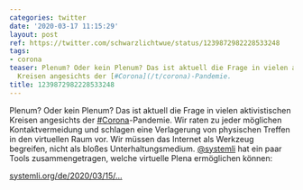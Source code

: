 ```yaml
---
categories: twitter
date: '2020-03-17 11:15:29'
layout: post
ref: https://twitter.com/schwarzlichtwue/status/1239872982228533248
tags:
- corona
teaser: Plenum? Oder kein Plenum? Das ist aktuell die Frage in vielen aktivistischen
  Kreisen angesichts der [#Corona](/t/corona)-Pandemie.
title: 1239872982228533248
---
```

Plenum? Oder kein Plenum? Das ist aktuell die Frage in vielen aktivistischen Kreisen angesichts der [#Corona](/t/corona)-Pandemie.
Wir raten zu jeder möglichen Kontaktvermeidung und schlagen eine Verlagerung von physischen Treffen in den virtuellen Raum vor. Wir müssen das Internet als Werkzeug begreifen, nicht als bloßes Unterhaltungsmedium.
[@systemli](https://twitter.com/systemli) hat ein paar Tools zusammengetragen, welche virtuelle Plena ermöglichen können:

[systemli.org/de/2020/03/15/…](https://www.systemli.org/de/2020/03/15/solidarische-infrastruktur.html)